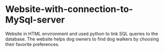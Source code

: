 # Website-with-connection-to-MySql-server
Website in HTML environment and used python to link SQL queries to the database. The website helps dog owners to find dog walkers by choosing their favorite preferences.
